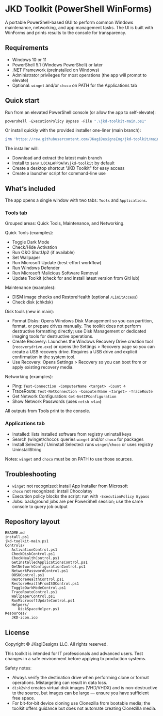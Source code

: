 # JKD Toolkit (PowerShell WinForms)

A portable PowerShell-based GUI to perform common Windows maintenance, networking, and app management tasks. The UI is built with WinForms and prints results to the console for transparency.

## Requirements

- Windows 10 or 11
- PowerShell 5.1 (Windows PowerShell) or later
- .NET Framework (preinstalled on Windows)
- Administrator privileges for most operations (the app will prompt to elevate)
- Optional: `winget` and/or `choco` on PATH for the Applications tab

## Quick start

Run from an elevated PowerShell console (or allow the app to self-elevate):

```powershell
powershell -ExecutionPolicy Bypass -File ".\jkd-toolkit-main.ps1"
```

Or install quickly with the provided installer one-liner (main branch):

```powershell
irm 'https://raw.githubusercontent.com/JKagiDesignsEng/jkd-toolkit/main/install.ps1' | iex
```

The installer will:

- Download and extract the latest main branch
- Install to `$env:LOCALAPPDATA\jkd-toolkit` by default
- Create a desktop shortcut "JKD Toolkit" for easy access
- Create a launcher script for command-line use

## What’s included

The app opens a single window with two tabs: `Tools` and `Applications`.

### Tools tab

Grouped areas: Quick Tools, Maintenance, and Networking.

Quick Tools (examples):

- Toggle Dark Mode
- Check/Hide Activation
- Run O&O ShutUp2 (if available)
- Set Wallpaper
- Run Microsoft Update (best-effort workflow)
- Run Windows Defender
- Run Microsoft Malicious Software Removal
- Update Toolkit (check for and install latest version from GitHub)

Maintenance (examples):

- DISM image checks and RestoreHealth (optional `/LimitAccess`)
- Check disk (chkdsk)

Disk tools (new in main):

- Format Disks: Opens Windows Disk Management so you can partition, format, or prepare drives manually. The toolkit does not perform destructive formatting directly; use Disk Management or dedicated imaging tools for destructive operations.
- Create Recovery: Launches the Windows Recovery Drive creation tool (`recoverydrive.exe`) or opens the Settings > Recovery page so you can create a USB recovery drive. Requires a USB drive and explicit confirmation in the system tool.
- Use Recovery: Opens Settings > Recovery so you can boot from or apply existing recovery media.

Networking (examples):

- Ping: `Test-Connection -ComputerName <target> -Count 4`
- TraceRoute: `Test-NetConnection -ComputerName <target> -TraceRoute`
- Get Network Configuration: `Get-NetIPConfiguration`
- Show Network Passwords (uses `netsh wlan`)

All outputs from Tools print to the console.

### Applications tab

- Installed: lists installed software from registry uninstall keys
- Search (winget/choco): queries `winget` and/or `choco` for packages
- Install Selected / Uninstall Selected: runs `winget`/`choco` or uses registry UninstallString

Notes: `winget` and `choco` must be on PATH to use those sources.

## Troubleshooting

- `winget` not recognized: install App Installer from Microsoft
- `choco` not recognized: install Chocolatey
- Execution policy blocks the script: run with `-ExecutionPolicy Bypass`
- Jobs: background jobs are per PowerShell session; use the same console to query job output

## Repository layout

```text
README.md
install.ps1
jkd-toolkit-main.ps1
Controls/
   ActivationControl.ps1
   CheckDiskControl.ps1
   CheckHealthControl.ps1
   GetInstalledApplicationsControl.ps1
   GetNetworkConfigurationControl.ps1
   NetworkPasswordControl.ps1
   OOSUControl.ps1
   RestoreHealthControl.ps1
   RestoreHealthFromISOControl.ps1
   ToggleDarkModeControl.ps1
   TraceRouteControl.ps1
   WallpaperControl.ps1
   RunMicrosoftUpdateControl.ps1
   Helpers/
      DiskSpaceHelper.ps1
Resources/
   JKD-icon.ico
```

## License

Copyright © JKagiDesigns LLC. All rights reserved.

This toolkit is intended for IT professionals and advanced users. Test changes in a safe environment before applying to production systems.

Safety notes:

- Always verify the destination drive when performing clone or format operations. Mistargeting can result in data loss.
- `disk2vhd` creates virtual disk images (VHD/VHDX) and is non-destructive to the source, but images can be large — ensure you have sufficient free space.
- For bit-for-bit device cloning use Clonezilla from bootable media; the toolkit offers guidance but does not automate creating Clonezilla media.
